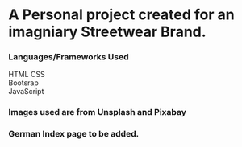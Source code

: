 # A Personal project created for an imagniary Streetwear Brand.
### Languages/Frameworks Used
HTML 
CSS  
Bootsrap  
JavaScript

### Images used are from Unsplash and Pixabay  

### German Index page to be added.
